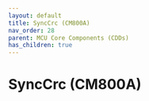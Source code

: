 ```yaml
---
layout: default
title: SyncCrc (CM800A)
nav_order: 28
parent: MCU Core Components (CDDs)
has_children: true
---
```

# SyncCrc (CM800A)
